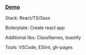 ### [Demo](https://stanislav-topikha.github.io/abz-test-task/)

Stack: React/TS/Sass

Boilerplate: Create react app

Additional libs: ClassNames, toastify

Tools: VSCode, ESlint, gh-pages
